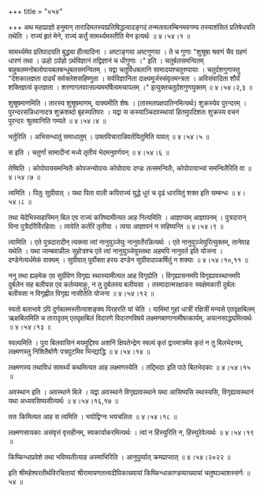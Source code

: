 +++
title = "०५४"

+++
अथ महाप्राज्ञो हनुमान् तारादिमतस्याप्रतिषिद्धत्वादङ्गदं तन्मतावलम्बिनमवगम्य तस्याशंसितं प्रतिषेधयति तथेति । राज्यं हृतं मेने, राज्यं कर्तुं सामर्थ्यमस्तीति मेन इत्यर्थः  ॥  ४।५४।१  ॥   

  

सामर्थ्यमेव प्रतिपादयति बुद्ध्या हीत्यादिना । अष्टाङ्गया अष्टगुणया । ते च गुणाः "शुश्रूषा श्रवणं चैव ग्रहणं धारणं तथा । ऊहो ऽपोहो ऽर्थविज्ञानं तद्विज्ञानं च धीगुणाः ।" इति । चतुर्बलसमन्वितम् बाहुबलमनोबलोपायबलबन्धुबलसमन्वितम् । यद्वा चतुर्विधबलानि सामादयश्चतुरुपायाः । चतुर्दशगुणास्तु "देशकालज्ञता दार्ढ्यं सर्वक्लेशसहिष्णुता । सर्वविज्ञानिता दाक्ष्यमूर्जस्संवृतमन्त्रता । अविसंवादिता शौर्यं शक्तिज्ञत्वं कृतज्ञता । शरणागतवात्सल्यममर्षित्वमचापलम् ।" इत्युक्तचतुर्दशगुणयुक्तम्  ॥  ४।५४।२,३  ॥   

  

शुश्रूषमाणमिति । तारस्य शुश्रूषमाणम्, वाक्यमीति शेषः । (तारमतपक्षपातिनमित्यर्थः) शुक्रस्येव पुरन्दरम् । पुरन्दरसन्निधानादत्र शुक्रशब्दो बृहस्पतिपरः । यद्वा स कस्याञ्चिदवस्थायां हितमुपदिशतः शुक्रस्य वचनं पुरन्दरः श्रुतवानिति गम्यते  ॥  ४।५४।४  ॥   

  

भर्तुरिति । अभिसन्धातुं समाधातुम् । उक्तविचारान्निवर्तयितुमिति यावत्  ॥  ४।५४।५  ॥   

  

स इति । चतुर्णां सामादीनां मध्ये तृतीयं भेदमनुवर्णयन्  ॥  ४।५४।६  ॥   

  

तेष्विति । कोपोपायसमन्वितैः कोपजन्योपायः कोपोपायः दण्डः तत्समन्वितैः, कोपोपायाभ्यां समन्वितैरिति वा  ॥  ४।५४।७  ॥   

  

त्वमिति । पितुः सुग्रीवात् । यथा पिता वाली कपिराज्यं युद्धे धुरं च दृढं धारयितुं शक्त इति सम्बन्धः  ॥  ४।५४।८  ॥   

  

तथा चेदेभिस्सहास्मिन् बिल एव राज्यं करिष्यामीत्यत आह नित्यमिति । आज्ञाप्यम् आज्ञापनम् । पुत्रदारान् विना पुत्रैर्दारैर्विरहिताः । त्वयेति कर्तरि तृतीया । त्वया आज्ञापनं न सहिष्यन्ति  ॥  ४।५४।९  ॥   

  

त्वामिति । एते पुत्रदारादीन् त्यक्त्वा त्वां नानुयुञ्जेयुः नानुवर्तेरन्नित्यर्थः । एते नानुयुञ्जेयुरित्युक्तम्, तानेवाह यथेति । यथा जाम्बवान्नीलः सुहोत्रश्च एते त्वां नानुयुञ्जेयुस्तथा अहमपि नानुवर्त इति योजना । दण्डेनेत्यर्धमेकं वाक्यम् । सुग्रीवात् पूर्वोक्ता हरयः दण्डेन सुग्रीवादपकर्षितुं न शक्याः  ॥  ४।५४।१०,११  ॥   

  

ननु तथा ह्यहमेक एव सुग्रीवेण विगृह्य स्थास्यामीत्यत आह विगृह्येति । विगृह्यासनमपि विगृह्यावस्थानमपि दुर्बलेन सह बलीयस एव कर्तव्यमाहुः, न तु दुर्बलस्य बलीयसा । तस्मादात्मरक्षाकरः स्वक्षेमकारी दुर्बलः बलीयसा न विगृह्णीत विगृह्य नासीतेति योजना  ॥  ४।५४।१२  ॥   

  

स्वतो बलाभावे ऽपि दुर्गबलमस्तीत्याशङ्क्य पिरहरति यां चेति । यामिमां गुहां धात्रीं रक्षित्रीं मन्यसे एतदृक्षबिलम् ऋक्षबिलमिति च तारादृतम् एतदृक्षबिलं विदारणे विदारणविषये लक्ष्मणबाणानामीषत्कार्यम्, अयत्नसाद्ध्यमित्यर्थः  ॥  ४।५४।१३  ॥   

  

स्वल्पमिति । पुरा बिलवासिनं मयमुद्दिश्य अशनिं क्षिपतेन्द्रेण स्वल्पं कृतं द्वारमात्रमेव कृतं न तु बिलभेदनम्, लक्ष्मणस्तु निशितैर्बाणैः पत्रपुटमिव भिन्द्याद्धि  ॥  ४।५४।१४  ॥   

  

लक्ष्मणस्य तथाविधं सामर्थ्यं कथमित्यत आह लक्ष्मणस्येति । तद्भिदाः इति पाठे बिलभेदकाः  ॥  ४।५४।१५  ॥   

  

अवस्थान इति । अवस्थाने बिले । यद्वा अवस्थाने विगृह्यावस्थाने यथा आसिष्यसि स्थास्यसि, विगृह्यावस्थानं यथा अध्यवसिष्यसीत्यर्थः  ॥  ४।५४।१६,१७  ॥   

  

ततः किमित्यत आह स त्वमिति । भयोद्विग्नः भयचलितः  ॥  ४।५४।१८  ॥   

  

लक्ष्मणसायकाः असंवृत्तं वृत्तहीनम्, स्वकार्याकरमित्यर्थः । त्वां न हिंस्युरिति न, हिंस्युरेवेत्यर्थः  ॥  ४।५४।१९  ॥   

  

किष्किन्धाप्रवेशे तथा भविष्यतीत्याह अस्माभिरिति । आनुपूर्व्यात् क्रमप्राप्तात्  ॥  ४।५४।२०२२  ॥   

  

इति श्रीमहेश्वरतीर्थविरचितायां श्रीरामायणतत्त्वदीपिकाख्यायां किष्किन्धाकाण्डव्याख्यायां चतुष्पञ्चाशस्सर्गः  ॥  ५४  ॥   

  

